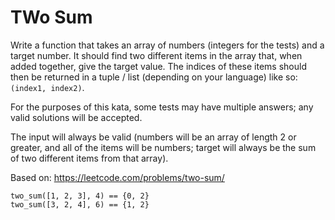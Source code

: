 # TWo Sum

Write a function that takes an array of numbers (integers for the tests) and a target number. It should find two different items in the array that, when added together, give the target value. The indices of these items should then be returned in a tuple / list (depending on your language) like so: `(index1, index2)`.

For the purposes of this kata, some tests may have multiple answers; any valid solutions will be accepted.

The input will always be valid (numbers will be an array of length 2 or greater, and all of the items will be numbers; target will always be the sum of two different items from that array).

Based on: https://leetcode.com/problems/two-sum/


```
two_sum([1, 2, 3], 4) == {0, 2}
two_sum([3, 2, 4], 6) == {1, 2}
```

